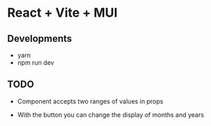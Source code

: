 # React + Vite + MUI

## Developments

- yarn
- npm run dev

## TODO

- Component accepts two ranges of values ​​in props

- With the button you can change the display of months and years
